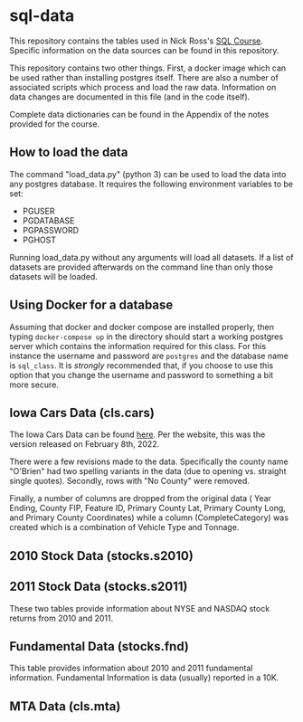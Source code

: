 # sql-data

This repository contains the tables used in Nick Ross's [SQL Course](https://www.nickross.site/datamanagement/). Specific information on the data sources can be found in this repository.

This repository contains two other things. First, a docker image which can be used rather than installing postgres itself. There are also a number of associated scripts which process and load the raw data. Information on data changes are documented in this file (and in the code itself).

Complete data dictionaries can be found in the Appendix of the notes provided for the course.

## How to load the data

The command "load_data.py" (python 3) can be used to load the data into any postgres database. It requires the following environment variables to be set:

* PGUSER
* PGDATABASE
* PGPASSWORD
* PGHOST

Running load_data.py without any arguments will load all datasets. If a list of datasets are provided afterwards on the command line than only those datasets will be loaded. 

## Using Docker for a database

Assuming that docker and docker compose are installed properly, then typing `docker-compose up` in the directory should start a working postgres server which contains the information required for this class. For this instance the username and password are `postgres` and the database name is `sql_class`. It is *strongly* recommended that, if you choose to use this option that you change the username and password to something a bit more secure.

## Iowa Cars Data (cls.cars)

The Iowa Cars Data can be found [here](https://data.iowa.gov/Transportation-Operations/Iowa-Fleet-Summary-By-Year-County-And-Vehicle-Type/6rrx-2vwt). Per the website, this was the version released on February 8th, 2022. 

There were a few revisions made to the data. Specifically the county name "O'Brien" had two spelling variants in the data (due to opening vs. straight single quotes). Secondly, rows with "No County" were removed. 

Finally, a number of columns are dropped from the original data ( Year Ending, County FIP, Feature ID, Primary County Lat, Primary County Long, and Primary County Coordinates) while a column (CompleteCategory) was created which is a combination of Vehicle Type and Tonnage.

## 2010 Stock Data (stocks.s2010)

## 2011 Stock Data (stocks.s2011)

These two tables provide information about NYSE and NASDAQ stock returns from 2010 and 2011. 

## Fundamental Data (stocks.fnd)

This table provides information about 2010 and 2011 fundamental information. Fundamental Information is data (usually) reported in a 10K. 

## MTA Data (cls.mta)

